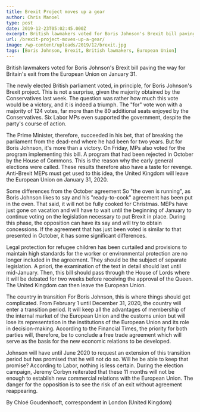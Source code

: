 ```yaml
---
title: Brexit Project moves up a gear
author: Chris Manoel
type: post
date: 2019-12-23T05:02:45.000Z
excerpt: British lawmakers voted for Boris Johnson's Brexit bill paving the way for Britain's exit from the European Union on January 31.
url: /brexit-project-moves-up-a-gear/
image: /wp-content/uploads/2019/12/brexit.jpg
tags: [Boris Johnson, Brexit, British lawmakers, European Union]
---
```


British lawmakers voted for Boris Johnson's Brexit bill paving the way for Britain's exit from the European Union on January 31.

The newly elected British parliament voted, in principle, for Boris Johnson's Brexit project. This is not a surprise, given the majority obtained by the Conservatives last week. The question was rather how much this vote would be a victory, and it is indeed a triumph. The "for" vote won with a majority of 124 votes, far more than the 80 additional seats enjoyed by the Conservatives. Six Labor MPs even supported the government, despite the party's course of action.

The Prime Minister, therefore, succeeded in his bet, that of breaking the parliament from the dead-end where he had been for two years. But for Boris Johnson, it's more than a victory. On Friday, MPs also voted for the program implementing this bill. A program that had been rejected in October by the House of Commons. This is the reason why the early general elections were called. These results therefore also have a taste for revenge. Anti-Brexit MEPs must get used to this idea, the United Kingdom will leave the European Union on January 31, 2020.

Some differences from the October agreement
So "the oven is running", as Boris Johnson likes to say and his "ready-to-cook" agreement has been put in the oven. That said, it will not be fully cooked for Christmas. MEPs have just gone on vacation and will have to wait until the beginning of January to continue voting on the legislation necessary to put Brexit in place. During this phase, the opposition can have its say and will try to obtain concessions. If the agreement that has just been voted is similar to that presented in October, it has some significant differences.

Legal protection for refugee children has been curtailed and provisions to maintain high standards for the worker or environmental protection are no longer included in the agreement. They should be the subject of separate legislation. A priori, the examination of the text in detail should last until mid-January. Then, this bill should pass through the House of Lords where it will be debated for two weeks before receiving the approval of the Queen. The United Kingdom can then leave the European Union.

The country in transition
For Boris Johnson, this is where things should get complicated. From February 1 until December 31, 2020, the country will enter a transition period. It will keep all the advantages of membership of the internal market of the European Union and the customs union but will lose its representation in the institutions of the European Union and its role in decision-making. According to the Financial Times, the priority for both parties will, therefore, be to conclude a free trade agreement which will serve as the basis for the new economic relations to be developed.

Johnson will have until June 2020 to request an extension of this transition period but has promised that he will not do so. Will he be able to keep that promise? According to Labor, nothing is less certain. During the election campaign, Jeremy Corbyn reiterated that these 11 months will not be enough to establish new commercial relations with the European Union. The danger for the opposition is to see the risk of an exit without agreement reappearing.

By Chloé Goudenhooft, correspondent in London (United Kingdom)
